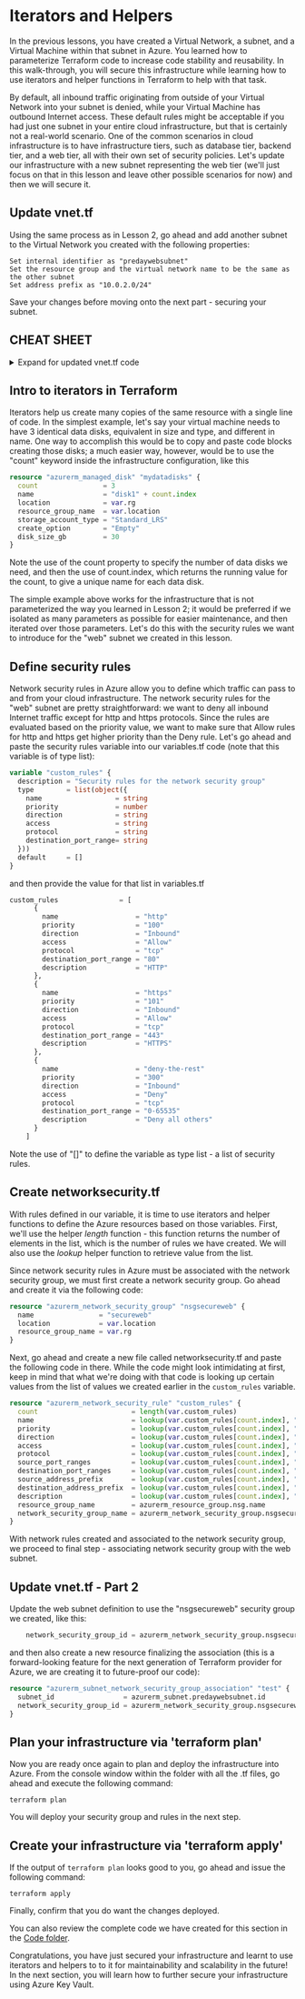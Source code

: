 # Iterators and Helpers
In the previous lessons, you have created a Virtual Network, a subnet, and a Virtual Machine within that subnet in Azure. You learned how to parameterize Terraform code to increase code stability and reusability. In this walk-through, you will secure this infrastructure while learning how to use iterators and helper functions in Terraform to help with that task.

By default, all inbound traffic originating from outside of your Virtual Network into your subnet is denied, while your Virtual Machine has outbound Internet access. These default rules might be acceptable if you had just one subnet in your entire cloud infrastructure, but that is certainly not a real-world scenario. One of the common scenarios in cloud infrastructure is to have infrastructure tiers, such as database tier, backend tier, and a web tier, all with their own set of security policies. Let's update our infrastructure with a new subnet representing the web tier (we'll just focus on that in this lesson and leave other possible scenarios for now) and then we will secure it.

## Update vnet.tf
Using the same process as in Lesson 2, go ahead and add another subnet to the Virtual Network you created with the following properties:

```
Set internal identifier as "predaywebsubnet"
Set the resource group and the virtual network name to be the same as the other subnet
Set address prefix as "10.0.2.0/24"
```

Save your changes before moving onto the next part - securing your subnet.

## CHEAT SHEET
<details>
<summary>
Expand for updated vnet.tf code
</summary>

```terraform
# Configure Subnet
resource "azurerm_subnet" "predaywebsubnet" {
  name                 = "web"
  resource_group_name  = var.rg
  virtual_network_name = azurerm_virtual_network.predayvnet.name
  address_prefix       = "10.0.2.0/24"
}
```
</details>

## Intro to iterators in Terraform
Iterators help us create many copies of the same resource with a single line of code. In the simplest example, let's say your virtual machine needs to have 3 identical data disks, equivalent in size and type, and different in name. One way to accomplish this would be to copy and paste code blocks creating those disks; a much easier way, however, would be to use the "count" keyword inside the infrastructure configuration, like this

```terraform
resource "azurerm_managed_disk" "mydatadisks" {
  count                = 3
  name                 = "disk1" + count.index
  location             = var.rg
  resource_group_name  = var.location
  storage_account_type = "Standard_LRS"
  create_option        = "Empty"
  disk_size_gb         = 30
}
```

Note the use of the count property to specify the number of data disks we need, and then the use of count.index, which returns the running value for the count, to give a unique name for each data disk.

The simple example above works for the infrastructure that is not parameterized the way you learned in Lesson 2; it would be preferred if we isolated as many  parameters as possible for easier maintenance, and then iterated over those parameters. Let's do this with the security rules we want to introduce for the "web" subnet we created in this lesson.

## Define security rules
Network security rules in Azure allow you to define which traffic can pass to and from your cloud infrastructure. The network security rules for the "web" subnet are pretty straightforward: we want to deny all inbound Internet traffic except for http and https protocols. Since the rules are evaluated based on the priority value, we want to make sure that Allow rules for http and https get higher priority than the Deny rule. Let's go ahead and paste the security rules variable into our variables.tf code (note that this variable is of type list):

```terraform
variable "custom_rules" {
  description = "Security rules for the network security group"
  type        = list(object({
    name                  = string
    priority              = number
    direction             = string
    access                = string
    protocol              = string
    destination_port_range= string
  }))
  default     = []
}
```

and then provide the value for that list in variables.tf

```terraform
custom_rules               = [
      {
        name                   = "http"
        priority               = "100"
        direction              = "Inbound"
        access                 = "Allow"
        protocol               = "tcp"
        destination_port_range = "80"
        description            = "HTTP"
      },      
      {
        name                   = "https"
        priority               = "101"
        direction              = "Inbound"
        access                 = "Allow"
        protocol               = "tcp"
        destination_port_range = "443"
        description            = "HTTPS"
      },
      { 
        name                   = "deny-the-rest"
        priority               = "300"
        direction              = "Inbound"
        access                 = "Deny"
        protocol               = "tcp"
        destination_port_range = "0-65535"
        description            = "Deny all others"
      }
    ]
```

Note the use of "[]" to define the variable as type list - a list of security rules.

## Create networksecurity.tf
With rules defined in our variable, it is time to use iterators and helper functions to define the Azure resources based on those variables. First, we'll use the helper *length* function - this function returns the number of elements in the list, which is the number of rules we have created. We will also use the *lookup* helper function to retrieve value from the list.

Since network security rules in Azure must be associated with the network security group, we must first create a network security group. Go ahead and create it via the following code:

```terraform
resource "azurerm_network_security_group" "nsgsecureweb" {
  name                = "secureweb"
  location            = var.location
  resource_group_name = var.rg
}
```

Next, go ahead and create a new file called networksecurity.tf and paste the following code in there. While the code might look intimidating at first, keep in mind that what we're doing with that code is looking up certain values from the list of values we created earlier in the ```custom_rules``` variable.

```terraform
resource "azurerm_network_security_rule" "custom_rules" {
  count                       = length(var.custom_rules)
  name                        = lookup(var.custom_rules[count.index], "name", "default_rule_name")
  priority                    = lookup(var.custom_rules[count.index], "priority")
  direction                   = lookup(var.custom_rules[count.index], "direction", "Any")
  access                      = lookup(var.custom_rules[count.index], "access", "Allow")
  protocol                    = lookup(var.custom_rules[count.index], "protocol", "*")
  source_port_ranges          = lookup(var.custom_rules[count.index], "source_port_range", "0-65535" )
  destination_port_ranges     = lookup(var.custom_rules[count.index], "destination_port_range", "0-65535")
  source_address_prefix       = lookup(var.custom_rules[count.index], "source_address_prefix", "*")
  destination_address_prefix  = lookup(var.custom_rules[count.index], "destination_address_prefix", "*")
  description                 = lookup(var.custom_rules[count.index], "description", "Security rule")
  resource_group_name         = azurerm_resource_group.nsg.name
  network_security_group_name = azurerm_network_security_group.nsgsecureweb.name
}
```

With network rules created and associated to the network security group, we proceed to final step - associating network security group with the web subnet.

## Update vnet.tf - Part 2
Update the web subnet definition to use the "nsgsecureweb" security group we created, like this:

```terraform
    network_security_group_id = azurerm_network_security_group.nsgsecureweb.id
```

and then also create a new resource finalizing the association (this is a forward-looking feature for the next generation of Terraform provider for Azure, we are creating it to future-proof our code):

```terraform
resource "azurerm_subnet_network_security_group_association" "test" {
  subnet_id                 = azurerm_subnet.predaywebsubnet.id
  network_security_group_id = azurerm_network_security_group.nsgsecureweb.id
}
```

## Plan your infrastructure via 'terraform plan'
Now you are ready once again to plan and deploy the infrastructure into Azure. From the console window within the folder with all the .tf files, go ahead and execute the following command:

```terraform plan```

You will deploy your security group and rules in the next step.

## Create your infrastructure via 'terraform apply'
If the output of ```terraform plan``` looks good to you, go ahead and issue the following command:

```terraform apply```

Finally, confirm that you do want the changes deployed.

You can also review the complete code we have created for this section in the [Code folder](https://github.com/Azure/Ignite2019_IaC_pre-day_docs/tree/master/Terraform/03%20-%20Helpers/code).

Congratulations, you have just secured your infrastructure and learnt to use iterators and helpers to to it for maintainability and scalability in the future! In the next section, you will learn how to further secure your infrastructure using Azure Key Vault.

